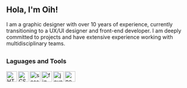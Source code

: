 ## Hola, I'm Oih!
I am a graphic designer with over 10 years of experience, currently transitioning to a UX/UI designer and front-end developer. I am deeply committed to projects and have extensive experience working with multidisciplinary teams.
<!--Añadir alguna imagen-->
## 

### Laguages and Tools
<!--
https://javascript.plainenglish.io/how-to-make-custom-language-badges-for-your-profile-using-shields-io-d2aeaf016b6b
 -->
<img align="left" alt="HTML5" height="28px" src="https://img.shields.io/badge/-html5-E34F26?logo=html5&logoColor=white&style=for-the-badge" />
<img align="left" alt="CSS3" height="28px" src="https://img.shields.io/badge/-css3-1572B6?logo=css3&logoColor=white&style=for-the-badge" />
<img align="left" alt="sass" height="28px" src="https://img.shields.io/badge/-sass-CC6699?logo=sass&logoColor=white&style=for-the-badge" />
<img align="left" alt="figma" height="28px" src="https://img.shields.io/badge/-figma-F24E1E?logo=figma&logoColor=white&style=for-the-badge" />
<img align="left" alt="javascript" height="28px" src="https://img.shields.io/badge/-javascript-F7DF1E?logo=javascript&logoColor=white&style=for-the-badge" />
<img align="left" alt="nodedotjs" height="28px" src="https://img.shields.io/badge/-node.js-5FA04E?logo=nodedotjs&logoColor=white&style=for-the-badge" />

## 

<!--
**oihoihoih/oihoihoih** is a ✨ _special_ ✨ repository because its `README.md` (this file) appears on your GitHub profile.

Here are some ideas to get you started:

- 🔭 I’m currently working on ...
- 🌱 I’m currently learning ...
- 👯 I’m looking to collaborate on ...
- 🤔 I’m looking for help with ...
- 💬 Ask me about ...
- 📫 How to reach me: ...
- 😄 Pronouns: ...
- ⚡ Fun fact: ...
-->
